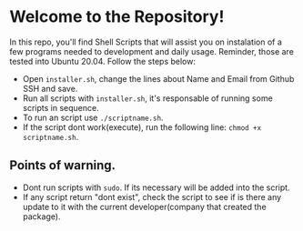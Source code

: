 # Welcome to the Repository!

In this repo, you'll find Shell Scripts that will assist you on instalation of a few programs needed to development and daily usage.
Reminder, those are tested into Ubuntu 20.04.
Follow the steps below:
- Open `installer.sh`, change the lines about Name and Email from Github SSH and save. 
- Run all scripts with `installer.sh`, it's responsable of running some scripts in sequence.
- To run an script use `./scriptname.sh`.
- If the script dont work(execute), run the following line: `chmod +x scriptname.sh`.

## Points of warning.
- Dont run scripts with `sudo`. If its necessary will be added into the script.
- If any script return "dont exist", check the script to see if is there any update to it with the current developer(company that created the package).
